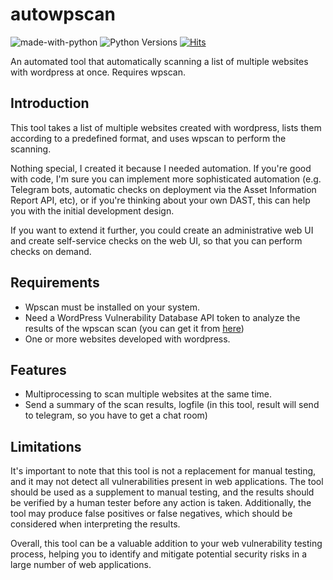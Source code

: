 # autowpscan
![made-with-python][made-with-python]
![Python Versions][pyversion-button]
[![Hits](https://hits.seeyoufarm.com/api/count/incr/badge.svg?url=https%3A%2F%2Fgithub.com%2Fpassword123456%2Fautowpscan%2F&count_bg=%2379C83D&title_bg=%23555555&icon=&icon_color=%23E7E7E7&title=hits&edge_flat=false)](https://hits.seeyoufarm.com)


[pyversion-button]: https://img.shields.io/pypi/pyversions/Markdown.svg
[made-with-python]: https://img.shields.io/badge/Made%20with-Python-1f425f.svg


An automated tool that automatically scanning a list of multiple websites with wordpress at once. Requires wpscan.


## Introduction
This tool takes a list of multiple websites created with wordpress, lists them according to a predefined format, and uses wpscan to perform the scanning.

Nothing special, I created it because I needed automation. If you're good with code, I'm sure you can implement more sophisticated automation (e.g. Telegram bots, automatic checks on deployment via the Asset Information Report API, etc), or if you're thinking about your own DAST, this can help you with the initial development design. 

If you want to extend it further, you could create an administrative web UI and create self-service checks on the web UI, so that you can perform checks on demand.

## Requirements
- Wpscan must be installed on your system.
- Need a WordPress Vulnerability Database API token to analyze the results of the wpscan scan (you can get it from [here](https://wpscan.com/api))
- One or more websites developed with wordpress. 


## Features
- Multiprocessing to scan multiple websites at the same time.
- Send a summary of the scan results, logfile (in this tool, result will send to telegram, so you have to get a chat room)


## Limitations
It's important to note that this tool is not a replacement for manual testing, and it may not detect all vulnerabilities present in web applications. The tool should be used as a supplement to manual testing, and the results should be verified by a human tester before any action is taken. Additionally, the tool may produce false positives or false negatives, which should be considered when interpreting the results.

Overall, this tool can be a valuable addition to your web vulnerability testing process, helping you to identify and mitigate potential security risks in a large number of web applications.
